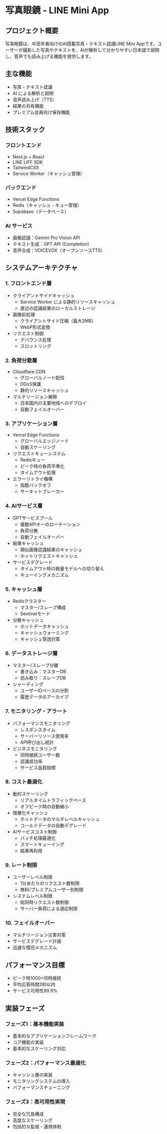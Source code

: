 # 写真眼鏡 - LINE Mini App

## プロジェクト概要
写真眼鏡は、中高年者向けのAI搭載写真・テキスト認識LINE Mini Appです。ユーザーが撮影した写真やテキストを、AIが解析して分かりやすい日本語で説明し、音声でも読み上げる機能を提供します。

## 主な機能
- 写真・テキスト認識
- AI による解析と説明
- 音声読み上げ（TTS）
- 結果の共有機能
- プレミアム会員向け保存機能

## 技術スタック
### フロントエンド
- Next.js + React
- LINE LIFF SDK
- TailwindCSS
- Service Worker（キャッシュ管理）

### バックエンド
- Vercel Edge Functions
- Redis（キャッシュ・キュー管理）
- Supabase（データベース）

### AI サービス
- 画像認識：Gemini Pro Vision API
- テキスト生成：GPT API (Completion)
- 音声合成：VOICEVOX（オープンソースTTS）

## システムアーキテクチャ

### 1. フロントエンド層
- クライアントサイドキャッシュ
  - Service Worker による静的リソースキャッシュ
  - 直近の認識結果のローカルストレージ
- 画像前処理
  - クライアントサイド圧縮（最大2MB）
  - WebP形式変換
- リクエスト制御
  - デバウンス処理
  - スロットリング

### 2. 負荷分散層
- Cloudflare CDN
  - グローバルノード配信
  - DDoS保護
  - 静的リソースキャッシュ
- マルチリージョン展開
  - 日本国内の主要地域へのデプロイ
  - 自動フェイルオーバー

### 3. アプリケーション層
- Vercel Edge Functions
  - グローバルエッジノード
  - 自動スケーリング
- リクエストキューシステム
  - Redisキュー
  - ピーク時の負荷平準化
  - タイムアウト処理
- エラーリトライ機構
  - 指数バックオフ
  - サーキットブレーカー

### 4. AIサービス層
- GPTサービスプール
  - 複数APIキーのローテーション
  - 負荷分散
  - 自動フェイルオーバー
- 結果キャッシュ
  - 類似画像認識結果のキャッシュ
  - ホットリクエストキャッシュ
- サービスデグレード
  - タイムアウト時の軽量モデルへの切り替え
  - キューイングメカニズム

### 5. キャッシュ層
- Redisクラスター
  - マスター/スレーブ構成
  - Sentinelモード
- 分散キャッシュ
  - ホットデータキャッシュ
  - キャッシュウォーミング
  - キャッシュ穿透対策

### 6. データストレージ層
- マスター/スレーブ分離
  - 書き込み：マスターDB
  - 読み取り：スレーブDB
- シャーディング
  - ユーザーIDベースの分割
  - 履歴データのアーカイブ

### 7. モニタリング・アラート
- パフォーマンスモニタリング
  - レスポンスタイム
  - サーバーリソース使用率
  - API呼び出し統計
- ビジネスモニタリング
  - 同時接続ユーザー数
  - 認識成功率
  - サービス品質指標

### 8. コスト最適化
- 動的スケーリング
  - リアルタイムトラフィックベース
  - オフピーク時の自動縮小
- 階層化キャッシュ
  - ホットデータのマルチレベルキャッシュ
  - コールドデータの自動デグレード
- AIサービスコスト制御
  - バッチ処理最適化
  - スマートキューイング
  - 結果再利用

### 9. レート制限
- ユーザーレベル制限
  - 1分あたりのリクエスト数制限
  - 無料/プレミアムユーザー別制限
- システムレベル制限
  - 総同時リクエスト数制御
  - サーバー負荷による適応制限

### 10. フェイルオーバー
- マルチリージョン災害対策
- サービスデグレード計画
- 迅速な復旧メカニズム

## パフォーマンス目標
- ピーク時1000+同時接続
- 平均応答時間3秒以内
- サービス可用性99.9%

## 実装フェーズ
### フェーズ1：基本機能実装
- 基本的なアプリケーションフレームワーク
- コア機能の実装
- 基本的なスケーリング対応

### フェーズ2：パフォーマンス最適化
- キャッシュ層の実装
- モニタリングシステムの導入
- パフォーマンスチューニング

### フェーズ3：高可用性実現
- 完全な冗長構成
- 高度なスケーリング
- 包括的な監視・運用体制 